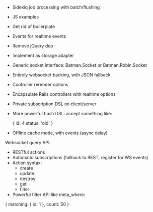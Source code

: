 - Sidekiq job processing with batch/flushing
- JS examples
- Get rid of boilerplate
- Events for realtime events
- Remove jQuery dep
- Implement as storage adapter
- Generic socket interface: Batman.Socket or Batman.Robin.Socket
- Entirely websocket backing, with JSON fallback
- Controller rerender options
- Encapsulate Rails controllers with realtime options
- Private subscription DSL on client/server
- More powerful flush DSL: accept something like:

    {
      id: 4
      status: 'old'
    }

- Offline cache mode, with events (async delay)

Websocket query API:
- RESTful actions
- Automatic subscriptions (fallback to REST, register for WS events)
- Action syntax:
  - create
  - update
  - destroy
  - get
  - filter
- Powerful filter API like meta_where:

{
  matching: {
    id: 1
  },
  count: 50
}

